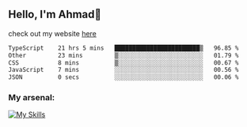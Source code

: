 
## Hello, I'm Ahmad👋

check out my website [here](https://ahmadalwi.com/)

<!--START_SECTION:waka-->

```txt
TypeScript    21 hrs 5 mins   ████████████████████████▒   96.85 %
Other         23 mins         ▒░░░░░░░░░░░░░░░░░░░░░░░░   01.79 %
CSS           8 mins          ▒░░░░░░░░░░░░░░░░░░░░░░░░   00.67 %
JavaScript    7 mins          ░░░░░░░░░░░░░░░░░░░░░░░░░   00.56 %
JSON          0 secs          ░░░░░░░░░░░░░░░░░░░░░░░░░   00.06 %
```

<!--END_SECTION:waka-->

### My arsenal:

[![My Skills](https://skillicons.dev/icons?i=js,ts,py,go,react,nextjs,svelte,nodejs,django,tailwind,html,css,sass,firebase,mongodb,postgres,mysql,redis,git,github,docker,vscode,figma,godot)](https://skillicons.dev)
